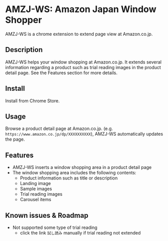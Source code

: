# AMZJ-WS: Amazon Japan Window Shopper

AMZJ-WS is a chrome extension to extend page view at Amazon.co.jp.

## Description

AMZJ-WS helps your window shopping at Amazon.co.jp. It extends several information regarding a product  such as trial reading images in the product detail page. See the Features section for more details.

## Install

Install from Chrome Store.

## Usage

Browse a product detail page at Amazon.co.jp. (e.g. `https://www.amazon.co.jp/dp/XXXXXXXXXX`), AMZJ-WS automatically updates the page.

## Features

- AMZJ-WS inserts a window shopping area in a product detail page
- The window shopping area includes the following contents:
  - Product information such as title or description
  - Landing image
  - Sample images
  - Trial reading images
  - Carousel items

## Known issues & Roadmap

- Not supported some type of trial reading
  - click the link `試し読み` manually if trial reading not extended

